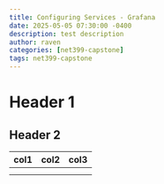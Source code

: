 ```yaml
---
title: Configuring Services - Grafana 
date: 2025-05-05 07:30:00 -0400
description: test description
author: raven
categories: [net399-capstone]
tags: net399-capstone
---
```

# Header 1

## Header 2


| col1 | col2 | col3 |
| ------ | ------ | ------ |
|      |      |      |
|      |      |      |
